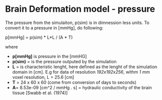# Brain Deformation model - pressure 

The pressure from the simulaiton, p(sim) is in dimnession less units. To convert it to a pressure in [mmHg], do following:

p[mmHg] = p(sim) * L*L / (A * T)

where
 * **p[mmHg]** is pressure in the [mmHG]
 * **p(sim)** = is the pressure outputed by the simulation
 * **L** = is characteristic lenght, here defined as the lenght of the simulation domain in [cm]. E.g for data of resolution *192x192x256*, withm *1 mm* voxel resolution, L = 25.6 [cm]
 * **T** = 24 x 60 x 60 (come from conversion of days to seconds)
 * **A**= 8.53e-09 [cm^2 / mmHg . s] = hydraulic conductivity of the brain tissue [Swabb et al. (1974)]

